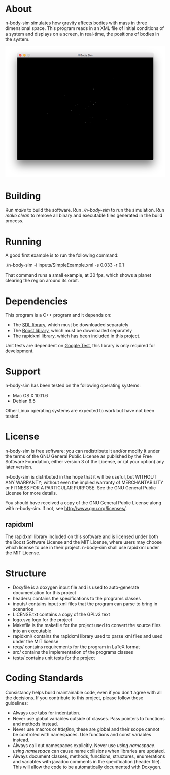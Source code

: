 # About
n-body-sim simulates how gravity affects bodies with mass in three dimensional space. This program reads in an XML file of initial conditions of a system and displays on a screen, in real-time, the positions of bodies in the system.

![Image of particles in N Body Sim](n-body-screen-shot.png)

# Building
Run _make_ to build the software. Run _./n-body-sim_ to run the simulation. Run _make clean_ to remove all binary and executable files generated in the build process.

# Running
A good first example is to run the following command:

./n-body-sim -i inputs/SimpleExample.xml -s 0.033 -r 0.1 

That command runs a small example, at 30 fps, which shows a planet clearing the region around its orbit.

# Dependencies
This program is a C++ program and it depends on:
- The [SDL library](https://www.libsdl.org/), which must be downloaded separately
- The [Boost library](http://www.boost.org/), which must be downloaded separately 
- The rapidxml library, which has been included in this project.

Unit tests are dependent on [Google Test](https://github.com/google/googletest), this library is only required for development.

# Support
n-body-sim has been tested on the following operating systems:
- Mac OS X 10.11.6
- Debian 8.5

Other Linux operating systems are expected to work but have not been tested. 

# License 
n-body-sim is free software: you can redistribute it and/or modify
it under the terms of the GNU General Public License as published by
the Free Software Foundation, either version 3 of the License, or
(at your option) any later version.

n-body-sim is distributed in the hope that it will be useful,
but WITHOUT ANY WARRANTY; without even the implied warranty of
MERCHANTABILITY or FITNESS FOR A PARTICULAR PURPOSE.  See the
GNU General Public License for more details.

You should have received a copy of the GNU General Public License
along with n-body-sim.  If not, see <http://www.gnu.org/licenses/>.

## rapidxml
The rapidxml library included on this software and is licensed under both the Boost Software License and the MIT License, where users may choose which license to use in their project. n-body-sim shall use rapidxml under the MIT License. 

# Structure
- Doxyfile is a doxygen input file and is used to auto-generate documentation for this project
- headers/ contains the specifications to the programs classes
- inputs/ contains input xml files that the program can parse to bring in scenarios
- LICENSE.txt contains a copy of the GPLv3 text
- logo.svg logo for the project
- Makefile is the makefile for the project used to convert the source files into an executable
- rapidxml/ contains the rapidxml library used to parse xml files and used under the MIT license
- reqs/ contains requirements for the program in LaTeX format
- src/ contains the implementation of the programs classes
- tests/ contains unit tests for the project

# Coding Standards
Consistancy helps build maintainable code, even if you don't agree with all the decisions. If you contribute to this project, please follow these guidelines:
- Always use tabs for indentation.
- Never use global variables outside of classes. Pass pointers to functions and methods instead.
- Never use macros or _\#define_, these are global and their scope cannot be controled with namespaces. Use functions and const variables instead.
- Always call out namespaces explicitly. Never use _using namespace_. _using namespace_ can cause name collisions when libraries are updated.
- Always document classes, methods, functions, structures, enumerations and variables with javadoc comments in the specification (header file). This will allow the code to be automatically documented with Doxygen.
